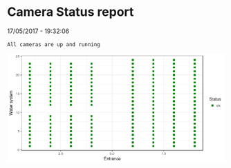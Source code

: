 Camera Status report
================
17/05/2017 - 19:32:06

    All cameras are up and running

![](camreport_files/figure-markdown_github/unnamed-chunk-2-1.png)
